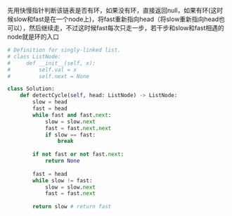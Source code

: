 先用快慢指针判断该链表是否有环，如果没有环，直接返回null，如果有环(这时候slow和fast是在一个node上)，将fast重新指向head（将slow重新指向head也可以），然后继续走，不过这时候fast每次只走一步，若干步和slow和fast相遇的node就是环的入口
```python
# Definition for singly-linked list.
# class ListNode:
#     def __init__(self, x):
#         self.val = x
#         self.next = None

class Solution:
    def detectCycle(self, head: ListNode) -> ListNode:
        slow = head
        fast = head
        while fast and fast.next:
            slow = slow.next
            fast = fast.next.next
            if slow == fast:
                break
                
        if not fast or not fast.next:
            return None
        
        fast = head
        while slow != fast:
            slow = slow.next
            fast = fast.next
        
        return slow # return fast
```
